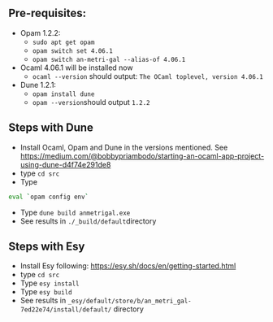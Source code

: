 
## Pre-requisites:
- Opam 1.2.2: 
   * `sudo apt get opam`
   * `opam switch set 4.06.1`
   * `opam switch an-metri-gal --alias-of 4.06.1`
- Ocaml 4.06.1 will be installed now
   * `ocaml --version` should output: `The OCaml toplevel, version 4.06.1`
- Dune 1.2.1: 
   * `opam install dune`
   * `opam --version`should output `1.2.2`
 

## Steps with Dune
- Install Ocaml, Opam and Dune in the versions mentioned. See https://medium.com/@bobbypriambodo/starting-an-ocaml-app-project-using-dune-d4f74e291de8
- type `cd src` 
- Type 
```sh
eval `opam config env`
```
- Type `dune build anmetrigal.exe`
- See results in `./_build/default`directory


## Steps with Esy
- Install Esy following: https://esy.sh/docs/en/getting-started.html
- type `cd src` 
- Type `esy install`
- Type `esy build`
- See results in `_esy/default/store/b/an_metri_gal-7ed22e74/install/default/` directory
